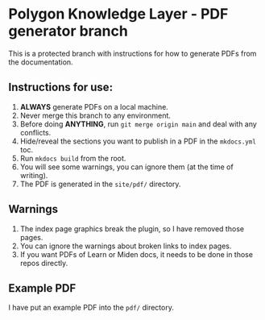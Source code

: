 # Polygon Knowledge Layer - PDF generator branch

This is a protected branch with instructions for how to generate PDFs from the documentation.

## Instructions for use:

1. **ALWAYS** generate PDFs on a local machine.
2. Never merge this branch to any environment.
3. Before doing **ANYTHING**, run `git merge origin main` and deal with any conflicts. 
4. Hide/reveal the sections you want to publish in a PDF in the `mkdocs.yml` toc.
5. Run `mkdocs build` from the root.
6. You will see some warnings, you can ignore them (at the time of writing).
7. The PDF is generated in the `site/pdf/` directory.

## Warnings

1. The index page graphics break the plugin, so I have removed those pages. 
2. You can ignore the warnings about broken links to index pages.
2. If you want PDFs of Learn or Miden docs, it needs to be done in those repos directly.

## Example PDF

I have put an example PDF into the `pdf/` directory.
